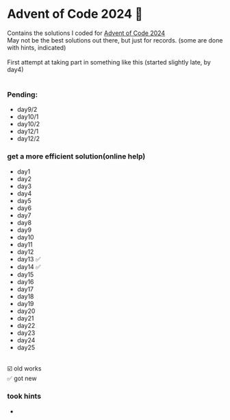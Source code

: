 # Advent of Code 2024 🎄
Contains the solutions I coded for [Advent of Code 2024](https://adventofcode.com/2024)<br>
May not be the best solutions out there, but just for records. (some are done with hints, indicated)<br><br>
First attempt at taking part in something like this (started slightly late, by day4)
<br><br>

### Pending:
- day9/2
- day10/1
- day10/2
- day12/1
- day12/2

### get a more efficient solution(online help)
- day1 
- day2 
- day3 
- day4 
- day5 
- day6 
- day7 
- day8 
- day9 
- day10 
- day11 
- day12 
- day13 ✅
- day14 ✅
- day15 
- day16 
- day17 
- day18 
- day19 
- day20 
- day21 
- day22 
- day23 
- day24 
- day25
<br>
☑️ old works<br>
✅ got new

### took hints
- 
